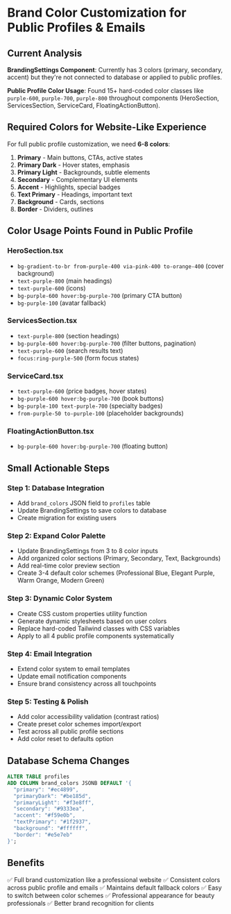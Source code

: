 # Brand Color Customization for Public Profiles & Emails

## Current Analysis

**BrandingSettings Component**: Currently has 3 colors (primary, secondary, accent) but they're not connected to database or applied to public profiles.

**Public Profile Color Usage**: Found 15+ hard-coded color classes like `purple-600`, `purple-700`, `purple-800` throughout components (HeroSection, ServicesSection, ServiceCard, FloatingActionButton).

## Required Colors for Website-Like Experience

For full public profile customization, we need **6-8 colors**:

1. **Primary** - Main buttons, CTAs, active states
2. **Primary Dark** - Hover states, emphasis
3. **Primary Light** - Backgrounds, subtle elements
4. **Secondary** - Complementary UI elements
5. **Accent** - Highlights, special badges
6. **Text Primary** - Headings, important text
7. **Background** - Cards, sections
8. **Border** - Dividers, outlines

## Color Usage Points Found in Public Profile

### HeroSection.tsx
- `bg-gradient-to-br from-purple-400 via-pink-400 to-orange-400` (cover background)
- `text-purple-800` (main headings)
- `text-purple-600` (icons)
- `bg-purple-600 hover:bg-purple-700` (primary CTA button)
- `bg-purple-100` (avatar fallback)

### ServicesSection.tsx
- `text-purple-800` (section headings)
- `bg-purple-600 hover:bg-purple-700` (filter buttons, pagination)
- `text-purple-600` (search results text)
- `focus:ring-purple-500` (form focus states)

### ServiceCard.tsx
- `text-purple-600` (price badges, hover states)
- `bg-purple-600 hover:bg-purple-700` (book buttons)
- `bg-purple-100 text-purple-700` (specialty badges)
- `from-purple-50 to-purple-100` (placeholder backgrounds)

### FloatingActionButton.tsx
- `bg-purple-600 hover:bg-purple-700` (floating button)

## Small Actionable Steps

### Step 1: Database Integration
- Add `brand_colors` JSON field to `profiles` table
- Update BrandingSettings to save colors to database
- Create migration for existing users

### Step 2: Expand Color Palette
- Update BrandingSettings from 3 to 8 color inputs
- Add organized color sections (Primary, Secondary, Text, Backgrounds)
- Add real-time color preview section
- Create 3-4 default color schemes (Professional Blue, Elegant Purple, Warm Orange, Modern Green)

### Step 3: Dynamic Color System
- Create CSS custom properties utility function
- Generate dynamic stylesheets based on user colors
- Replace hard-coded Tailwind classes with CSS variables
- Apply to all 4 public profile components systematically

### Step 4: Email Integration
- Extend color system to email templates
- Update email notification components
- Ensure brand consistency across all touchpoints

### Step 5: Testing & Polish
- Add color accessibility validation (contrast ratios)
- Create preset color schemes import/export
- Test across all public profile sections
- Add color reset to defaults option

## Database Schema Changes

```sql
ALTER TABLE profiles
ADD COLUMN brand_colors JSONB DEFAULT '{
  "primary": "#ec4899",
  "primaryDark": "#be185d",
  "primaryLight": "#f3e8ff",
  "secondary": "#9333ea",
  "accent": "#f59e0b",
  "textPrimary": "#1f2937",
  "background": "#ffffff",
  "border": "#e5e7eb"
}';
```

## Benefits
✅ Full brand customization like a professional website
✅ Consistent colors across public profile and emails
✅ Maintains default fallback colors
✅ Easy to switch between color schemes
✅ Professional appearance for beauty professionals
✅ Better brand recognition for clients